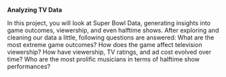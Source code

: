 **Analyzing TV Data**

In this project, you will look at Super Bowl Data, generating insights into game outcomes, viewership, and even halftime shows. After exploring and cleaning our data a little, following questions are answered:
What are the most extreme game outcomes?
How does the game affect television viewership?
How have viewership, TV ratings, and ad cost evolved over time?
Who are the most prolific musicians in terms of halftime show performances? 
